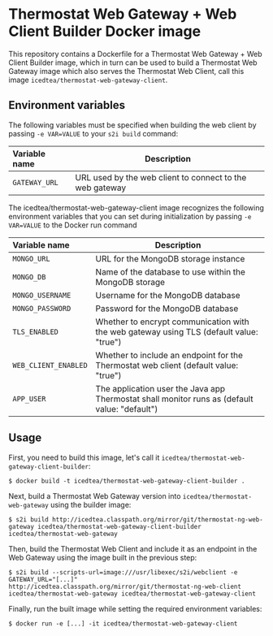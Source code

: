 Thermostat Web Gateway + Web Client Builder Docker image
=============================

This repository contains a Dockerfile for a Thermostat Web Gateway + Web Client Builder image, which in turn
can be used to build a Thermostat Web Gateway image which also serves the Thermostat Web Client, 
call this image `icedtea/thermostat-web-gateway-client`.

Environment variables
---------------------------------

The following variables must be specified when building the web client by passing `-e VAR=VALUE` 
to your `s2i build` command:

|    Variable name              |    Description                              |
| :---------------------------- | -----------------------------------------   |
|  `GATEWAY_URL`                | URL used by the web client to connect to the web gateway |

The icedtea/thermostat-web-gateway-client image recognizes the following environment
variables that you can set during initialization by passing `-e VAR=VALUE` to
the Docker run command

|    Variable name              |    Description                              |
| :---------------------------- | -----------------------------------------   |
|  `MONGO_URL`                  | URL for the MongoDB storage instance        |
|  `MONGO_DB`                   | Name of the database to use within the MongoDB storage          |
|  `MONGO_USERNAME`             | Username for the MongoDB database           |
|  `MONGO_PASSWORD`             | Password for the MongoDB database           |
|  `TLS_ENABLED`                | Whether to encrypt communication with the web gateway using TLS (default value: "true") |
|  `WEB_CLIENT_ENABLED`         | Whether to include an endpoint for the Thermostat web client (default value: "true") |
|  `APP_USER`                   | The application user the Java app Thermostat shall monitor runs as (default value: "default") |

Usage
---------------------------------
First, you need to build this image, let's call it `icedtea/thermostat-web-gateway-client-builder`:

    $ docker build -t icedtea/thermostat-web-gateway-client-builder .

Next, build a Thermostat Web Gateway version into `icedtea/thermostat-web-gateway` using the builder
image:

    $ s2i build http://icedtea.classpath.org/mirror/git/thermostat-ng-web-gateway icedtea/thermostat-web-gateway-client-builder icedtea/thermostat-web-gateway

Then, build the Thermostat Web Client and include it as an endpoint in the Web Gateway using the image
built in the previous step:

    $ s2i build --scripts-url=image:///usr/libexec/s2i/webclient -e GATEWAY_URL="[...]" http://icedtea.classpath.org/mirror/git/thermostat-ng-web-client icedtea/thermostat-web-gateway icedtea/thermostat-web-gateway-client

Finally, run the built image while setting the required environment variables:

    $ docker run -e [...] -it icedtea/thermostat-web-gateway-client
